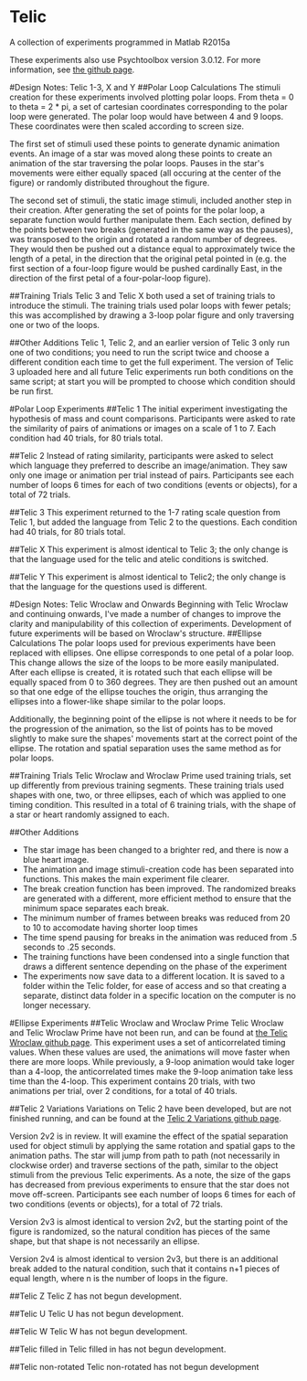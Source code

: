 # Telic
A collection of experiments programmed in Matlab R2015a

These experiments also use Psychtoolbox version 3.0.12. For more information, see [the github page](https://github.com/Psychtoolbox-3/Psychtoolbox-3).

#Design Notes: Telic 1-3, X and Y
##Polar Loop Calculations
The stimuli creation for these experiments involved plotting polar loops. From theta = 0 to theta = 2 * pi, a set of cartesian coordinates corresponding to the polar loop were generated. The polar loop would have between 4 and 9 loops. These coordinates were then scaled according to screen size.

The first set of stimuli used these points to generate dynamic animation events. An image of a star was moved along these points to create an animation of the star traversing the polar loops. Pauses in the star's movements were either equally spaced (all occuring at the center of the figure) or randomly distributed throughout the figure.

The second set of stimuli, the static image stimuli, included another step in their creation. After generating the set of points for the polar loop, a separate function would further manipulate them. Each section, defined by the points between two breaks (generated in the same way as the pauses), was transposed to the origin and rotated a random number of degrees. They would then be pushed out a distance equal to approximately twice the length of a petal, in the direction that the original petal pointed in (e.g. the first section of a four-loop figure would be pushed cardinally East, in the direction of the first petal of a four-polar-loop figure).

##Training Trials
Telic 3 and Telic X both used a set of training trials to introduce the stimuli. The training trials used polar loops with fewer petals; this was accomplished by drawing a 3-loop polar figure and only traversing one or two of the loops.

##Other Additions
Telic 1, Telic 2, and an earlier version of Telic 3 only run one of two conditions; you need to run the script twice and choose a different condition each time to get the full experiment. The version of Telic 3 uploaded here and all future Telic experiments run both conditions on the same script; at start you will be prompted to choose which condition should be run first.

#Polar Loop Experiments
##Telic 1
The initial experiment investigating the hypothesis of mass and count comparisons. Participants were asked to rate the similarity of pairs of animations or images on a scale of 1 to 7. Each condition had 40 trials, for 80 trials total.

##Telic 2
Instead of rating similarity, participants were asked to select which language they preferred to describe an image/animation. They saw only one image or animation per trial instead of pairs. Participants see each number of loops 6 times for each of two conditions (events or objects), for a total of 72 trials.

##Telic 3
This experiment returned to the 1-7 rating scale question from Telic 1, but added the language from Telic 2 to the questions. Each condition had 40 trials, for 80 trials total.

##Telic X
This experiment is almost identical to Telic 3; the only change is that the language used for the telic and atelic conditions is switched.

##Telic Y
This experiment is almost identical to Telic2; the only change is that the language for the questions used is different.

#Design Notes: Telic Wroclaw and Onwards
Beginning with Telic Wroclaw and continuing onwards, I've made a number of changes to improve the clarity and manipulability of this collection of experiments. Development of future experiments will be based on Wroclaw's structure.
##Ellipse Calculations
The polar loops used for previous experiments have been replaced with ellipses. One ellipse corresponds to one petal of a polar loop. This change allows the size of the loops to be more easily manipulated. After each ellipse is created, it is rotated such that each ellipse will be equally spaced from 0 to 360 degrees. They are then pushed out an amount so that one edge of the ellipse touches the origin, thus arranging the ellipses into a flower-like shape similar to the polar loops.

Additionally, the beginning point of the ellipse is not where it needs to be for the progression of the animation, so the list of points has to be moved slightly to make sure the shapes' movements start at the correct point of the ellipse. The rotation and spatial separation uses the same method as for polar loops.

##Training Trials
Telic Wroclaw and Wroclaw Prime used training trials, set up differently from previous training segments. These training trials used shapes with one, two, or three ellipses, each of which was applied to one timing condition. This resulted in a total of 6 training trials, with the shape of a star or heart randomly assigned to each.

##Other Additions
* The star image has been changed to a brighter red, and there is now a blue heart image. 
* The animation and image stimuli-creation code has been separated into functions. This makes the main experiment file clearer.
* The break creation function has been improved. The randomized breaks are generated with a different, more efficient method to ensure that the minimum space separates each break.
* The minimum number of frames between breaks was reduced from 20 to 10 to accomodate having shorter loop times
* The time spend pausing for breaks in the animation was reduced from .5 seconds to .25 seconds.
* The training functions have been condensed into a single function that draws a different sentence depending on the phase of the experiment
* The experiments now save data to a different location. It is saved to a folder within the Telic folder, for ease of access and so that creating a separate, distinct data folder in a specific location on the computer is no longer necessary.

#Ellipse Experiments
##Telic Wroclaw and Wroclaw Prime
Telic Wroclaw  and Telic Wroclaw Prime have not been run, and can be found at [the Telic Wroclaw github page](https://github.com/nu-childlab/Telic-Wroclaw). This experiment uses a set of anticorrelated timing values. When these values are used, the animations will move faster when there are more loops. While previously, a 9-loop animation would take loger than a 4-loop, the anticorrelated times make the 9-loop animation take less time than the 4-loop. This experiment contains 20 trials, with two animations per trial, over 2 conditions, for a total of 40 trials.

##Telic 2 Variations
Variations on Telic 2 have been developed, but are not finished running, and can be found at the [Telic 2 Variations github page](https://github.com/nu-childlab/Telic2-Variations).

Version 2v2 is in review. It will examine the effect of the spatial separation used for object stimuli by applying the same rotation and spatial gaps to the animation paths. The star will jump from path to path (not necessarily in clockwise order) and traverse sections of the path, similar to the object stimuli from the previous Telic experiments. As a note, the size of the gaps has decreased from previous experiments to ensure that the star does not move off-screen. Participants see each number of loops 6 times for each of two conditions (events or objects), for a total of 72 trials.

Version 2v3 is almost identical to version 2v2, but the starting point of the figure is randomized, so the natural condition has pieces of the same shape, but that shape is not necessarily an ellipse.

Version 2v4 is almost identical to version 2v3, but there is an additional break added to the natural condition, such that it contains n+1 pieces of equal length, where n is the number of loops in the figure.

##Telic Z
Telic Z has not begun development.

##Telic U
Telic U has not begun development.

##Telic W
Telic W has not begun development.

##Telic filled in
Telic filled in has not begun development.

##Telic non-rotated
Telic non-rotated has not begun development
